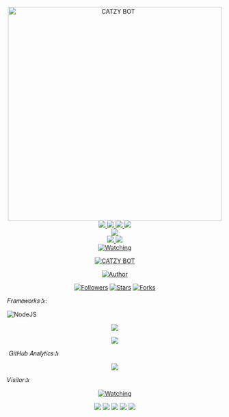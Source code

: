 
<p align="center">
<img src="https://telegra.ph/file/9cbe3e0cf338cb58a9697.jpg" alt="CATZY BOT" width="500"/
<p align="center">
  <a href="https://instagram.com/Il_skhyzi12"><img src="https://img.shields.io/badge/Instagram-E4405F?style=for-the-badge&logo=instagram&logoColor=white"/> 
  <a href="https://wa.me/687710621"><img src="https://img.shields.io/badge/WhatsApp-25D366?style=for-the-badge&logo=whatsapp&logoColor=white" />
  <a href="https://www.facebook.com/Ilham skhzyi"><img src="https://img.shields.io/badge/Facebook-%234267B2.svg?&style=for-the-badge&logo=facebook&logoColor=white" />
  <a href="https://t.me/ilham_skhzyi"><img src="https://img.shields.io/badge/Telegram-%230088cc.svg?&style=for-the-badge&logo=telegram&logoColor=white" /> <br>
  <a href="https://youtube.com/channel/UCj40qS-kxkHKgNIZ72C6cVg"><img src="https://img.shields.io/badge/YouTube-CATZY BOT OFC id-ff0000?style=for-the-badge&logo=youtube&logoColor=ff0000&link=https://youtube.com/channel/UCj40qS-kxkHKgNIZ72C6cVg" /><br>
  <a name=zeeoneofc&label=VIEWS&style=flat-square&color=orange" />
  <a href="https://github.com/fatiharridho"><img src="https://img.shields.io/badge/-GitHub-black?style=flat-square&logo=github" /> 
  <a href="https://youtube.com/channel/UCD_w05gKF5F_5BNPABShNyQ"><img src="https://img.shields.io/youtube/channel/subscribers/UCD_w05gKF5F_5BNPABShNyQ?style=social" /> <br>
  <a href="https://komarev.com/ghpvc/?username=fatiharridho&color=blue&style=flat-square&label=Profile+Views"><img title="Watching" src="https://komarev.com/ghpvc/?username=Ilhamskhyzi&color=blue&style=flat-square&label=Profile+View"></a>
</p>

</p>
<p align="center">
<a href="#"><img title="CATZY BOT" src="https://img.shields.io/badge/CATZY BOT-green?colorA=%23ff0000&colorB=%23017e40&style=for-the-badge"></a>
</p>
<p align="center">
<a href="https://github.com/Ilhamskhzyi/botv1-Md"><img title="Author" src="https://img.shields.io/badge/Author-Ilham-red.svg?style=for-the-badge&logo=github"></a>
</p>
<p align="center">
<a href="https://github.com/"><img title="Followers" src="https://img.shields.io/github/followers/Iihamhskhyzi?color=blue&style=flat-square"></a>
<a href="https://github.com/"><img title="Stars" src="https://img.shields.io/github/stars/Ilhamskhyi?color=red&style=flat-square"></a>
<a href="https://github.com//network/members"><img title="Forks" src="https://img.shields.io/github/forks/Ilhamskhyi/botv1-Md?color=red&style=flat-square"></a>
</p>
𝐹𝑟𝑎𝑚𝑒𝑤𝑜𝑟𝑘𝑠✰: &nbsp;
 
![NodeJS](https://img.shields.io/badge/Node.js-43853D?style=for-the-badge&logo=node.js&logoColor=white)

<p align="center"><a href="https://github.com/Ilhamskhyi"><img src="https://github-readme-stats.vercel.app/api?username=ZeronoC&show_icons=true&theme=radical"></a></p>
<p align="center"><a href="https://github.com/Ilhamskhyi"><img src="https://github-readme-stats.vercel.app/api/top-langs/?username=Ilham&theme=radical&layout=compact"></a></p> 
&nbsp;𝐺𝑖𝑡𝐻𝑢𝑏 𝐴𝑛𝑎𝑙𝑦𝑡𝑖𝑐𝑠✰
<p align="center">
  <a href="https://github.com/Ilhamskhyi"><img src="https://github-readme-streak-stats.herokuapp.com?user=xfar05&theme=tokyonight&hide_border=false&properties=background&border=%239611C5FF" /><a>
</p>
𝑉𝑖𝑠𝑖𝑡𝑜𝑟✰
<p align="center">
  <a href="https://komarev.com/ghpvc/?username=ZeronoC&color=blue&style=flat-square&label=Pengunjung"><img title="Watching" src="https://komarev.com/ghpvc/?username=ZeronoC&color=blue&style=flat-square&label=Pengunjung"></a>
</p>
<p align="center">
      <img src="https://img.shields.io/badge/Sublime%20Text-gray?&logo=Sublime-Text" />
    <img src="https://img.shields.io/badge/OS-Linux-blue?&logo=Linux" />
    <img src="https://img.shields.io/badge/OS-Windows-blue?&logo=Windows" />
    <img src="https://img.shields.io/badge/IDE-Xcode-blue?&logo=xcode" />
    <img src="https://img.shields.io/badge/Text%20Editor-Visual%20Studio%20Code-blue?&logo=visual%20studio%20code&logoColor=blue" />

</p>
